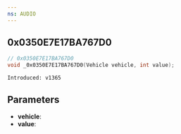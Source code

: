 ```yaml
---
ns: AUDIO
---
```

## 0x0350E7E17BA767D0

```c
// 0x0350E7E17BA767D0
void _0x0350E7E17BA767D0(Vehicle vehicle, int value);
```

```
Introduced: v1365
```

## Parameters
* **vehicle**:
* **value**:

